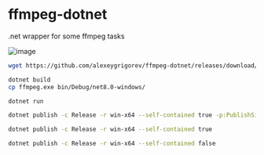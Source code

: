 # ffmpeg-dotnet

.net wrapper for some ffmpeg tasks

![image](https://github.com/alexeygrigorev/ffmpeg-dotnet/assets/875246/c39a2b10-18bb-4b32-bca8-0c27cf04a640)


```bash
wget https://github.com/alexeygrigorev/ffmpeg-dotnet/releases/download/init/ffmpeg.exe
```

```bash
dotnet build
cp ffmpeg.exe bin/Debug/net8.0-windows/

dotnet run

dotnet publish -c Release -r win-x64 --self-contained true -p:PublishSingleFile=true

dotnet publish -c Release -r win-x64 --self-contained true

dotnet publish -c Release -r win-x64 --self-contained false
```

